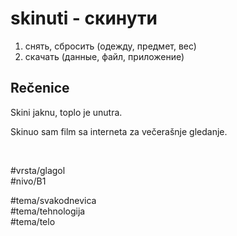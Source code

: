 # skinuti - скинути

1. снять, сбросить (одежду, предмет, вес)
2. скачать (данные, файл, приложение)

## Rečenice

Skini jaknu, toplo je unutra.  

Skinuo sam film sa interneta za večerašnje gledanje.

<br>

#vrsta/glagol  
#nivo/B1  

#tema/svakodnevica  
#tema/tehnologija  
#tema/telo  
